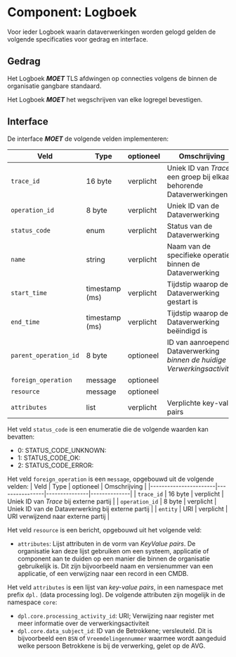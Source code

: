 # Component: Logboek

Voor ieder Logboek waarin dataverwerkingen worden gelogd gelden de volgende specificaties voor gedrag en interface.


## Gedrag

Het Logboek ***MOET*** TLS afdwingen op connecties volgens de binnen de organisatie gangbare standaard.

Het Logboek ***MOET*** het wegschrijven van elke logregel bevestigen.


## Interface

De interface ***MOET*** de volgende velden implementeren:

| Veld                  | Type           | optioneel | Omschrijving |
|-----------------------|----------------|---------------|--------------|
| `trace_id`            | 16 byte        | verplicht     | Uniek ID van *Trace*, een groep bij elkaar behorende Dataverwerkingen |
| `operation_id`        |  8 byte        | verplicht     | Uniek ID van de Dataverwerking |
| `status_code`         | enum           | verplicht     | Status van de Dataverwerking |
| `name`                | string         | verplicht     | Naam van de specifieke operatie binnen de Dataverwerking |
| `start_time`          | timestamp (ms) | verplicht     | Tijdstip waarop de Dataverwerking gestart is |
| `end_time`            | timestamp (ms) | verplicht     | Tijdstip waarop de Dataverwerking beëindigd is |
| `parent_operation_id` |  8 byte        | optioneel     | ID van aanroepende Dataverwerking *binnen de huidige Verwerkingsactiviteit* |
| `foreign_operation`   | message        | optioneel     |              |
| `resource`            | message        | optioneel     |              |
| `attributes`          | list           | verplicht     | Verplichte key-value pairs |

Het veld `status_code` is een enumeratie die de volgende waarden kan bevatten:

- 0: STATUS_CODE_UNKNOWN:
- 1: STATUS_CODE_OK:
- 2: STATUS_CODE_ERROR:

Het veld `foreign_operation` is een `message`, opgebouwd uit de volgende velden:
| Veld                  | Type           | optioneel | Omschrijving |
|-----------------------|----------------|---------------|--------------|
| `trace_id`            | 16 byte        | verplicht     | Uniek ID van *Trace* bij externe partij |
| `operation_id`        |  8 byte        | verplicht     | Uniek ID van de Dataverwerking bij externe partij |
| `entity`              |  URI           | verplicht     | URI verwijzend naar externe partij |

Het veld `resource` is een bericht, opgebouwd uit het volgende veld:

- `attributes`: Lijst attributen in de vorm van *KeyValue pairs*. De organisatie kan deze lijst gebruiken om een systeem, applicatie of component aan te duiden op een manier die binnen de organisatie gebruikelijk is. Dit zijn bijvoorbeeld naam en versienummer van een applicatie, of een verwijzing naar een record in een CMDB.

Het veld `attributes` is een lijst van *key-value pairs*, in een namespace met prefix `dpl.` (data processing log). De volgende attributen zijn mogelijk in de namespace `core`:

- `dpl.core.processing_activity_id`: URI; Verwijzing naar register met meer informatie over de verwerkingsactiviteit
- `dpl.core.data_subject_id`: ID van de Betrokkene; versleuteld. Dit is bijvoorbeeld een `BSN` of `Vreemdelingennummer` waarmee wordt aangeduid welke persoon Betrokkene is bij de verwerking, gelet op de AVG.

